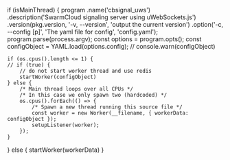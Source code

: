 if (isMainThread) {
    program
        .name('cbsignal_uws')
        .description('SwarmCloud signaling server using uWebSockets.js')
        .version(pkg.version, '-v, --version', 'output the current version')
        .option('-c, --config [p]', 'The yaml file for config', 'config.yaml');
    program.parse(process.argv);
    const options = program.opts();
    const configObject = YAML.load(options.config);
    // console.warn(configObject)

    if (os.cpus().length <= 1) {
    // if (true) {
        // do not start worker thread and use redis
        startWorker(configObject)
    } else {
        /* Main thread loops over all CPUs */
        /* In this case we only spawn two (hardcoded) */
        os.cpus().forEach(() => {
            /* Spawn a new thread running this source file */
            const worker = new Worker(__filename, { workerData: configObject });
            setupListener(worker);
        });
    }

} else {
    startWorker(workerData)
}
